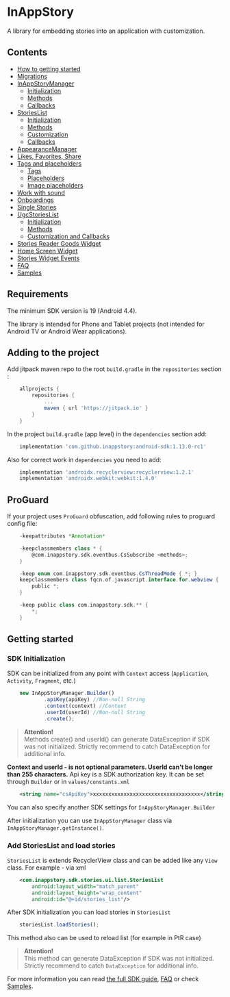 # InAppStory

A library for embedding stories into an application with customization.

## Contents

* [How to getting started](README.md#getting-started)
* [Migrations](docs/Migrations.md)
* [InAppStoryManager](docs/InAppStoryManager.md)
	* [Initialization](docs/InAppStoryManager.md#initialization)
	* [Methods](docs/InAppStoryManager.md#methods)
	* [Callbacks](docs/InAppStoryManager.md#callbacks)
* [StoriesList](docs/StoriesList.md)
	* [Initialization](docs/StoriesList.md#initialization)
	* [Methods](docs/StoriesList.md#methods)
	* [Customization](docs/StoriesList.md#customization)
	* [Callbacks](docs/StoriesList.md#callbacks)
* [AppearanceManager](docs/AppearanceManager.md)
* [Likes, Favorites, Share](docs/Likes_Favorites_Share.md)
* [Tags and placeholders](docs/Tags_Placeholders.md)
	* [Tags](docs/Tags_Placeholders.md#tags)
	* [Placeholders](docs/Tags_Placeholders.md#placeholders)
	* [Image placeholders](docs/Tags_Placeholders.md#image-placeholders)
* [Work with sound](docs/Sound.md)
* [Onboardings](docs/Onboardings.md)
* [Single Stories](docs/Single_Stories.md)
* [UgcStoriesList](docs/UgcStoriesList.md)
	* [Initialization](docs/UgcStoriesList.md#initialization)
	* [Methods](docs/UgcStoriesList.md#methods)
	* [Customization and Callbacks](docs/UgcStoriesList.md#customization-and-callbacks)
* [Stories Reader Goods Widget](docs/Goods.md)
* [Home Screen Widget](docs/Home_Screen_Widget.md)
* [Stories Widget Events](docs/Stories_Widgets_Events.md)
* [FAQ](docs/FAQ.md)
* [Samples](https://github.com/inappstory/Android-Example)

## Requirements

The minimum SDK version is 19 (Android 4.4).

The library is intended for Phone and Tablet projects (not intended for Android TV or Android Wear applications).

## Adding to the project

Add jitpack maven repo to the root `build.gradle` in the `repositories` section :
```gradle
	allprojects {
	    repositories {
	        ...
	        maven { url 'https://jitpack.io' }
	    }
	}
```

In the project `build.gradle` (app level) in the `dependencies` section add:
```gradle
	implementation 'com.github.inappstory:android-sdk:1.13.0-rc1'
```

Also for correct work in `dependencies` you need to add:
```gradle
	implementation 'androidx.recyclerview:recyclerview:1.2.1'
	implementation 'androidx.webkit:webkit:1.4.0'
```

## ProGuard

If your project uses `ProGuard` obfuscation, add following rules to proguard config file:

```gradle
	-keepattributes *Annotation*

	-keepclassmembers class * {
	    @com.inappstory.sdk.eventbus.CsSubscribe <methods>;
	}

	-keep enum com.inappstory.sdk.eventbus.CsThreadMode { *; }
	keepclassmembers class fqcn.of.javascript.interface.for.webview {
	    public *;
	}

	-keep public class com.inappstory.sdk.** {
	    *;
	}
```

## Getting started

### SDK Initialization

SDK can be initialized from any point with `Context` access (`Application`, `Activity`, `Fragment`, etc.)

```js
	new InAppStoryManager.Builder()
     		.apiKey(apiKey) //Non-null String
      		.context(context) //Context
      		.userId(userId) //Non-null String
	    	.create();
```
>**Attention!**  
>Methods create() and userId() can generate DataException if SDK was not initialized. Strictly recommend to catch DataException for additional info.

**Context and userId - is not optional parameters. UserId can't be longer than 255 characters.** Api key is a SDK authorization key. It can be set through `Builder` or in `values/constants.xml`
```xml
	<string name="csApiKey">xxxxxxxxxxxxxxxxxxxxxxxxxxxxxxxxxxx</string>
```

You can also specify another SDK settings for `InAppStoryManager.Builder`

After initialization you can use `InAppStoryManager` class via `InAppStoryManager.getInstance()`.

### Add StoriesList and load stories

`StoriesList` is extends RecyclerView class and can be added like any `View` class. For example - via xml

```xml
	<com.inappstory.sdk.stories.ui.list.StoriesList
	    android:layout_width="match_parent"
	    android:layout_height="wrap_content"
	    android:id="@+id/stories_list"/>
```

After SDK initialization you can load stories in `StoriesList`

```js
	storiesList.loadStories(); 
```
This method also can be used to reload list (for example in PtR case)

>**Attention!**  
>This method can generate DataException if SDK was not initialized. Strictly recommend to catch `DataException` for additional info.

For more information you can read [the full SDK guide](README.md#contents), [FAQ](docs/FAQ.md) or check [Samples](https://github.com/inappstory/Android-Example).
